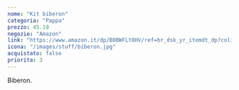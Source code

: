```yaml
---
nome: "Kit biberon"
categoria: "Pappa"
prezzo: 45.19
negozio: "Amazon"
link: "https://www.amazon.it/dp/B0BWFLY8HV/ref=br_dsk_yr_itemdt_dp?colid=3QGQUT8WCNDK0&coliid=I3JYUNIXNJSBN8&th=1"
icona: "/images/stuff/biberon.jpg"
acquistato: false
priorita: 3
---
```


Biberon.
